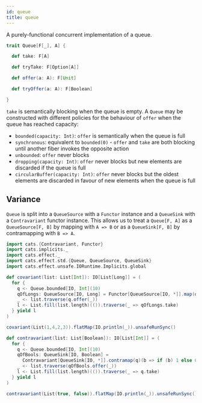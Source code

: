 ```yaml
---
id: queue
title: queue
---
```


A purely-functional concurrent implementation of a queue.

```scala
trait Queue[F[_], A] {

  def take: F[A]

  def tryTake: F[Option[A]]

  def offer(a: A): F[Unit]

  def tryOffer(a: A): F[Boolean]

}
```

`take` is semantically blocking when the queue is empty. A `Queue` may be constructed
with different policies for the behaviour of `offer` when the queue has reached
capacity:
- `bounded(capacity: Int)`: `offer` is semantically when the queue is full
- `synchronous`: equivalent to `bounded(0)` - `offer` and `take` are both blocking
  until another fiber invokes the opposite action
- `unbounded`: `offer` never blocks
- `dropping(capacity: Int)`: `offer` never blocks but new elements are discarded if the
  queue is full
- `circularBuffer(capacity: Int)`: `offer` never blocks but the oldest elements are discarded
  in favour of new elements when the queue is full

## Variance

`Queue` is split into a `QueueSource` with a `Functor` instance and a
`QueueSink` with a `Contravariant` functor instance. This allows us to
treat a `Queue[F, A]` as a `QueueSource[F, B]` by mapping with `A => B` 
or as a `QueueSink[F, B]` by contramapping with `B => A`.

```scala mdoc:reset
import cats.{Contravariant, Functor}
import cats.implicits._
import cats.effect._
import cats.effect.std.{Queue, QueueSource, QueueSink}
import cats.effect.unsafe.IORuntime.Implicits.global

def covariant(list: List[Int]): IO[List[Long]] = (
  for {
    q <- Queue.bounded[IO, Int](10)
    qOfLongs: QueueSource[IO, Long] = Functor[QueueSource[IO, *]].map(q)(_.toLong)
    _ <- list.traverse(q.offer(_))
    l <- List.fill(list.length)(()).traverse(_ => qOfLongs.take)
  } yield l
)

covariant(List(1,4,2,3)).flatMap(IO.println(_)).unsafeRunSync()

def contravariant(list: List[Boolean]): IO[List[Int]] = (
  for {
    q <- Queue.bounded[IO, Int](10)
    qOfBools: QueueSink[IO, Boolean] =
      Contravariant[QueueSink[IO, *]].contramap(q)(b => if (b) 1 else 0)
    _ <- list.traverse(qOfBools.offer(_))
    l <- List.fill(list.length)(()).traverse(_ => q.take)
  } yield l
)

contravariant(List(true, false)).flatMap(IO.println(_)).unsafeRunSync()
```

